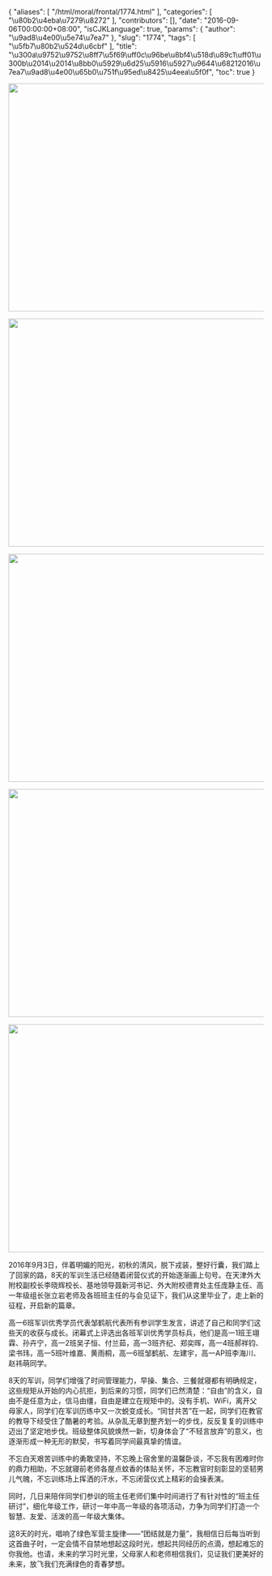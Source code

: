 {
    "aliases": [
        "/html/moral/frontal/1774.html"
    ],
    "categories": [
        "\u80b2\u4eba\u7279\u8272"
    ],
    "contributors": [],
    "date": "2016-09-06T00:00:00+08:00",
    "isCJKLanguage": true,
    "params": {
        "author": "\u9ad8\u4e00\u5e74\u7ea7"
    },
    "slug": "1774",
    "tags": [
        "\u5fb7\u80b2\u524d\u6cbf"
    ],
    "title": "\u300a\u9752\u9752\u8ff7\u5f69\uff0c\u96be\u8bf4\u518d\u89c1\uff01\u300b\u2014\u2014\u8bb0\u5929\u6d25\u5916\u5927\u9644\u68212016\u7ea7\u9ad8\u4e00\u65b0\u751f\u95ed\u8425\u4eea\u5f0f",
    "toc": true
}


<img
    src="https://cdn.tfls.online/mirror/full/4113de086efe9c1986eec4675687e3826735035b.jpg"
    style="display:block;margin-left:auto;margin-right:auto;"
    decoding="async"
    fetchpriority="auto"
    loading="lazy"
    height="450"
    width="600"
/>





<img
    src="https://cdn.tfls.online/mirror/full/c9ea8c8bbf438755f34743337c71b8019ccc9343.jpg"
    style="display:block;margin-left:auto;margin-right:auto;"
    decoding="async"
    fetchpriority="auto"
    loading="lazy"
    height="450"
    width="600"
/>





<img
    src="https://cdn.tfls.online/mirror/full/4599d107cd6a5f9e9f476c956ae5f26f0e44ff78.jpg"
    style="display:block;margin-left:auto;margin-right:auto;"
    decoding="async"
    fetchpriority="auto"
    loading="lazy"
    height="450"
    width="600"
/>





<img
    src="https://cdn.tfls.online/mirror/full/7fdb82a45c7523c44a34dd4f6d12684f62286282.jpg"
    style="display:block;margin-left:auto;margin-right:auto;"
    decoding="async"
    fetchpriority="auto"
    loading="lazy"
    height="450"
    width="600"
/>





<img
    src="https://cdn.tfls.online/mirror/full/c310b040f05616429118b651297cd59bc6368fa9.jpg"
    style="display:block;margin-left:auto;margin-right:auto;"
    decoding="async"
    fetchpriority="auto"
    loading="lazy"
    height="450"
    width="600"
/>







2016年9月3日，伴着明媚的阳光，初秋的清风，脱下戎装，整好行囊，我们踏上了回家的路，8天的军训生活已经随着闭营仪式的开始逐渐画上句号。在天津外大附校副校长李晓辉校长、基地领导聂新河书记、外大附校德育处主任庞静主任、高一年级组长张立岩老师及各班班主任的与会见证下，我们从这里毕业了，走上新的征程，开启新的篇章。




高一6班军训优秀学员代表邹鹤航代表所有参训学生发言，讲述了自己和同学们这些天的收获与成长。闭幕式上评选出各班军训优秀学员标兵，他们是高一1班王翊霖、孙卉宁，高一2班吴子恒、付兰茹，高一3班齐纪、郑奕晖，高一4班郝祥钧、梁书玮，高一5班叶维嘉、黄雨桐，高一6班邹鹤航、左建宇，高一AP班李海川、赵祎萌同学。




8天的军训，同学们增强了时间管理能力，早操、集合、三餐就寝都有明确规定，这些规矩从开始的内心抗拒，到后来的习惯，同学们已然清楚：“自由”的含义，自由不是任意为止，信马由缰，自由是建立在规矩中的。没有手机、WiFi，离开父母家人，同学们在军训历练中又一次蜕变成长。“同甘共苦”在一起，同学们在教官的教导下经受住了酷暑的考验。从杂乱无章到整齐划一的步伐，反反复复的训练中迈出了坚定地步伐。班级整体风貌焕然一新，切身体会了“不轻言放弃”的意义，也逐渐形成一种无形的默契，书写着同学间最真挚的情谊。




不忘白天艰苦训练中的勇敢坚持，不忘晚上宿舍里的温馨卧谈，不忘我有困难时你的鼎力相助，不忘就寝前老师各屋点蚊香的体贴关怀，不忘教官时刻彰显的坚韧男儿气魄，不忘训练场上挥洒的汗水，不忘闭营仪式上精彩的会操表演。




同时，几日来陪伴同学们参训的班主任老师们集中时间进行了有针对性的“班主任研讨”，细化年级工作，研讨一年中高一年级的各项活动，力争为同学们打造一个智慧、友爱、活泼的高一年级大集体。




这8天的时光，唱响了绿色军营主旋律——“团结就是力量”，我相信日后每当听到这首曲子时，一定会情不自禁地想起这段时光，想起共同经历的点滴，想起难忘的你我他。也请，未来的学习时光里，父母家人和老师相信我们，见证我们更美好的未来，放飞我们充满绿色的青春梦想。



